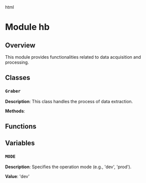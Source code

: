 html
<h1>Module hb</h1>

<h2>Overview</h2>
<p>This module provides functionalities related to data acquisition and processing.</p>

<h2>Classes</h2>

<h3><code>Graber</code></h3>

<p><strong>Description</strong>: This class handles the process of data extraction.</p>

<p><strong>Methods</strong>:</p>
<ul>
</ul>

<h2>Functions</h2>


<h2>Variables</h2>

<h3><code>MODE</code></h3>

<p><strong>Description</strong>:  Specifies the operation mode (e.g., 'dev', 'prod').</p>
<p><strong>Value</strong>: 'dev'</p>